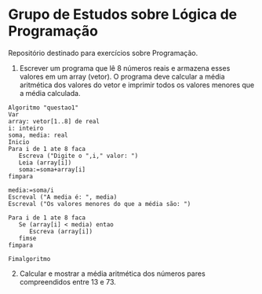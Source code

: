 # Grupo de Estudos sobre Lógica de Programação
Repositório destinado para exercícios sobre Programação.

1. Escrever um programa que lê 8 números reais e armazena esses valores em um array (vetor). O programa deve calcular a média aritmética dos valores do vetor e imprimir todos os valores menores que a média calculada.

```
Algoritmo "questao1"
Var
array: vetor[1..8] de real
i: inteiro
soma, media: real
Inicio
Para i de 1 ate 8 faca
   Escreva ("Digite o ",i," valor: ")
   Leia (array[i])
   soma:=soma+array[i]
fimpara

media:=soma/i
Escreval ("A media é: ", media)
Escreval ("Os valores menores do que a média são: ")

Para i de 1 ate 8 faca
   Se (array[i] < media) entao
      Escreva (array[i])
   fimse
fimpara

Fimalgoritmo
```

2. Calcular e mostrar a média aritmética dos números pares compreendidos entre 13 e 73.
